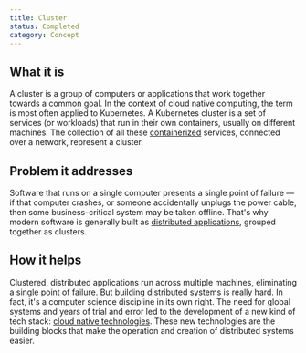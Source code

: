 ```yaml
---
title: Cluster
status: Completed
category: Concept
---
```


## What it is

A cluster is a group of computers or applications that work together towards a common goal. 
In the context of cloud native computing, the term is most often applied to Kubernetes. 
A Kubernetes cluster is a set of services (or workloads) that run in their own containers, usually on different machines. 
The collection of all these [containerized](/containerization/) services, connected over a network, represent a cluster.

## Problem it addresses 

Software that runs on a single computer presents a single point of failure 
— if that computer crashes, or someone accidentally unplugs the power cable, 
then some business-critical system may be taken offline. 
That's why modern software is generally built as [distributed applications](/distributed_apps/), grouped together as clusters. 

## How it helps

Clustered, distributed applications run across multiple machines, eliminating a single point of failure. 
But building distributed systems is really hard. 
In fact, it's a computer science discipline in its own right. 
The need for global systems and years of trial and error led to the development of a new kind of tech stack: 
[cloud native technologies](/cloud_native_tech/). 
These new technologies are the building blocks that make the operation and creation of distributed systems easier.
